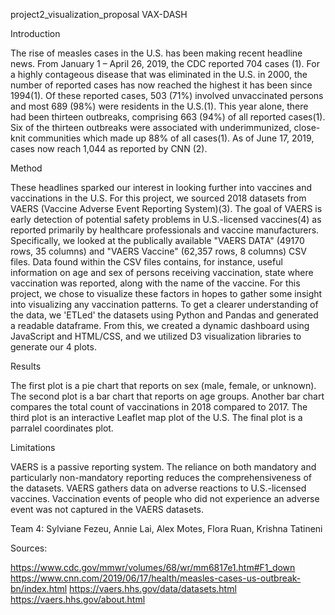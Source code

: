 project2_visualization_proposal
VAX-DASH

Introduction

The rise of measles cases in the U.S. has been making recent headline news. From January 1 – April 26, 2019, the CDC reported 704 cases (1). For a highly contageous disease that was eliminated in the U.S. in 2000, the number of reported cases has now reached the highest it has been since 1994(1). Of these reported cases, 503 (71%) involved unvaccinated persons and most 689 (98%) were residents in the U.S.(1). This year alone, there had been thirteen outbreaks, comprising 663 (94%) of all reported cases(1). Six of the thirteen outbreaks were associated with underimmunized, close-knit communities which made up 88% of all cases(1). As of June 17, 2019, cases now reach 1,044 as reported by CNN (2).

Method

These headlines sparked our interest in looking further into vaccines and vaccinations in the U.S. For this project, we sourced 2018 datasets from VAERS (Vaccine Adverse Event Reporting System)(3). The goal of VAERS is early detection of potential safety problems in U.S.-licensed vaccines(4) as reported primarily by healthcare professionals and vaccine manufacturers. Specifically, we looked at the publically available "VAERS DATA" (49170 rows, 35 columns) and "VAERS Vaccine" (62,357 rows, 8 columns) CSV files. Data found within the CSV files contains, for instance, useful information on age and sex of persons receiving vaccination, state where vaccination was reported, along with the name of the vaccine. For this project, we chose to visualize these factors in hopes to gather some insight into visualizing any vaccination patterns. To get a clearer understanding of the data, we 'ETLed' the datasets using Python and Pandas and generated a readable dataframe. From this, we created a dynamic dashboard using JavaScript and HTML/CSS, and we utilized D3 visualization libraries to generate our 4 plots.

Results

The first plot is a pie chart that reports on sex (male, female, or unknown). The second plot is a bar chart that reports on age groups. Another bar chart compares the total count of vaccinations in 2018 compared to 2017. The third plot is an interactive Leaflet map plot of the U.S. The final plot is a parralel coordinates plot.

Limitations

VAERS is a passive reporting system. The reliance on both mandatory and particularly non-mandatory reporting reduces the comprehensiveness of the datasets. VAERS gathers data on adverse reactions to U.S.-licensed vaccines. Vaccination events of people who did not experience an adverse event was not captured in the VAERS datasets.

Team 4: Sylviane Fezeu, Annie Lai, Alex Motes, Flora Ruan, Krishna Tatineni

Sources:

https://www.cdc.gov/mmwr/volumes/68/wr/mm6817e1.htm#F1_down
https://www.cnn.com/2019/06/17/health/measles-cases-us-outbreak-bn/index.html
https://vaers.hhs.gov/data/datasets.html
https://vaers.hhs.gov/about.html
